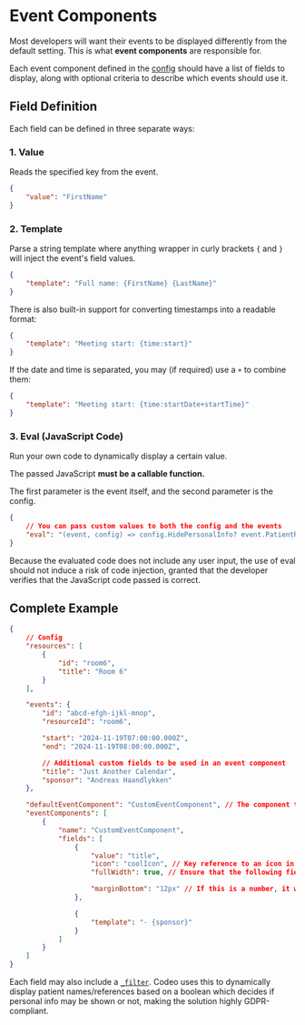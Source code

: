 # Event Components
Most developers will want their events to be displayed differently
from the default setting. This is what **event components** are
responsible for.

Each event component defined in the [config](./init.md#eventcomponents-array)
should have a list of fields to display, along with optional criteria to describe
which events should use it.

## Field Definition
Each field can be defined in three separate ways:

### 1. Value
Reads the specified key from the event.

```json
{
    "value": "FirstName"
}
```

### 2. Template
Parse a string template where anything wrapper in curly brackets `{` and `}`
will inject the event's field values.

```json
{
    "template": "Full name: {FirstName} {LastName}"
}
```

There is also built-in support for converting timestamps into a readable
format:

```json
{
    "template": "Meeting start: {time:start}"
}
```

If the date and time is separated, you may (if required) use a `+` to combine them:

```json
{
    "template": "Meeting start: {time:startDate+startTime}"
}
```

### 3. Eval (JavaScript Code)
Run your own code to dynamically display a certain value.

The passed JavaScript **must be a callable function.**

The first parameter is the event itself, and the second parameter is the config.

```json
{
    // You can pass custom values to both the config and the events
    "eval": "(event, config) => config.HidePersonalInfo? event.PatientReference: event.PatientName"
}
```

Because the evaluated code does not include any user input, the use of eval
should not induce a risk of code injection, granted that the developer verifies
that the JavaScript code passed is correct.

## Complete Example
```json
{
    // Config
    "resources": [
        {
            "id": "room6",
            "title": "Room 6"
        }
    ],

    "events": {
        "id": "abcd-efgh-ijkl-mnop",
        "resourceId": "room6",

        "start": "2024-11-19T07:00:00.000Z",
        "end": "2024-11-19T08:00:00.000Z",

        // Additional custom fields to be used in an event component
        "title": "Just Another Calendar",
        "sponsor": "Andreas Haandlykken"
    },

    "defaultEventComponent": "CustomEventComponent", // The component to use by default
    "eventComponents": [
        {
            "name": "CustomEventComponent",
            "fields": [
                {
                    "value": "title",
                    "icon": "coolIcon", // Key reference to an icon in the 'icons' array (not defined here)
                    "fullWidth": true, // Ensure that the following fields are placed under this field

                    "marginBottom": "12px" // If this is a number, it will count as pixels
                },

                {
                    "template": "- {sponsor}"
                }
            ]
        }
    ]
}
```

Each field may also include a [`_filter`](./_filter.md). Codeo uses this to dynamically display
patient names/references based on a boolean which decides if personal info may be shown or not,
making the solution highly GDPR-compliant.